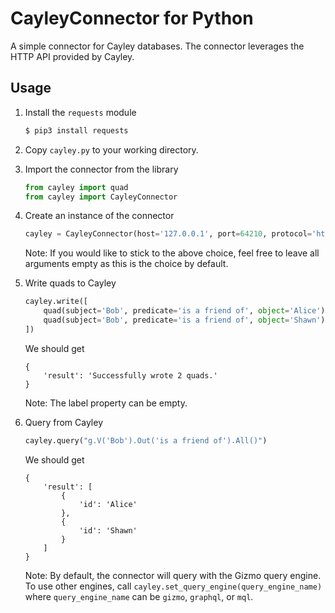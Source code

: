 # CayleyConnector for Python
A simple connector for Cayley databases. The connector leverages the HTTP API provided by Cayley.

## Usage

1. Install the `requests` module

    ```bash
    $ pip3 install requests
    ```

1. Copy `cayley.py` to your working directory.

1. Import the connector from the library

    ```python
    from cayley import quad
    from cayley import CayleyConnector
    ```

1. Create an instance of the connector

    ```python
    cayley = CayleyConnector(host='127.0.0.1', port=64210, protocol='http')
    ```

    Note: If you would like to stick to the above choice, feel free to leave all arguments empty as this is the choice by default.

1. Write quads to Cayley

    ```python
    cayley.write([
        quad(subject='Bob', predicate='is a friend of', object='Alice'),
        quad(subject='Bob', predicate='is a friend of', object='Shawn')
    ])
    ```

    We should get
    ```
    {
        'result': 'Successfully wrote 2 quads.'
    }
    ```

    Note: The label property can be empty.

1. Query from Cayley

    ```python
    cayley.query("g.V('Bob').Out('is a friend of').All()")
    ```

    We should get
    ```
    {
        'result': [
            {
                'id': 'Alice'
            }, 
            {
                'id': 'Shawn'
            }
        ]
    }
    ```

    Note: By default, the connector will query with the Gizmo query engine. To use other engines, call `cayley.set_query_engine(query_engine_name)` where `query_engine_name` can be `gizmo`, `graphql`, or `mql`.